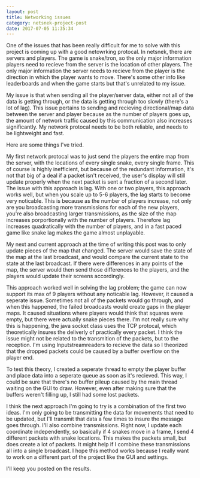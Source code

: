 ```yaml
---
layout: post
title: Networking issues
category: netsnek-project-post
date: 2017-07-05 11:35:34
---
```

One of the issues that has been really difficult for me to solve with this project is coming up with a good netowrking protocal. In netsnek, there are servers and players. The game is snake/tron, so the only major information players need to recieve from the server is the location of other players. The only major information the server needs to recieve from the player is the direction in which the player wants to move. There's some other info like leaderboards and when the game starts but that's unrelated to my issue.

My issue is that when sending all the player/server data, either not all of the data is getting through, or the data is getting through too slowly (there's a lot of lag). This issue pertains to sending and recieving directional/map data between the server and player because as the number of players goes up, the amount of network traffic caused by this communication also increases significantly. My network protocal needs to be both reliable, and needs to be lightweight and fast.

Here are some things I've tried.

My first network protocal was to just send the players the entire map from the server, with the locations of every single snake, every single frame. This of course is highly inefficient, but because of the redundant information, it's not that big of a deal if a packet isn't received, the user's display will still update properly when the next packet is sent a fraction of a second later. The issue with this approach is lag. With one or two players, this approach works well, but when you scale up to 5-6 players, the lag starts to become very noticable. This is because as the number of players increase, not only are you broadcasting more transmissions for each of the new players, you're also broadcasting larger transmissions, as the size of the map increases porportionally with the number of players. Therefore lag increases quadratically with the number of players, and in a fast paced game like snake lag makes the game almost unplayable.

My next and current approach at the time of writing this post was to only update pieces of the map that changed. The server would save the state of the map at the last broadcast, and would compare the current state to the state at the last broadcast. If there were differences in any points of the map, the server would then send those differences to the players, and the players would update their screens accordingly.

This approach worked well in solving the lag problem; the game can now support its max of 9 players without any noticable lag. However, it caused a seperate issue. Sometimes not all of the packets would go through, and when this happened, the failed broadcasts would create gaps in the player maps. It caused situations where players would think that squares were empty, but there were actually snake pieces there. I'm not really sure why this is happening, the java socket class uses the TCP protocal, which theoretically insures the deliverly of practically every packet. I think the issue might not be related to the transmition of the packets, but to the reception. I'm using Inputstreamreaders to recieve the data so I theorized that the dropped packets could be caused by a buffer overflow on the player end. 

To test this theory, I created a seperate thread to empty the player buffer and place data into a seperate queue as soon as it's recieved. This way, I could be sure that there's no buffer pileup caused by the main thread waiting on the GUI to draw. However, even after making sure that the buffers weren't filling up, I still had some lost packets.

I think the next approach I'm going to try is a combination of the first two ideas. I'm only going to be transmitting the data for movements that need to be updated, but I'll transmit that data a few times to insure the message goes through. I'll also combine transmissions. Right now, I update each coordinate independently, so basically if 4 snakes move in a frame, I send 4 different packets with snake locations. This makes the packets small, but does create a lot of packets. It might help if I combine these transmissions all into a single broadcast. I hope this method works because I really want to work on a different part of the project like the GUI and settings.

I'll keep you posted on the results.